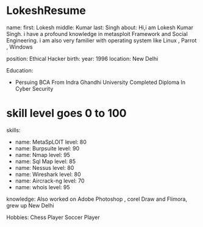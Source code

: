 # LokeshResume
name:
  first: Lokesh
  middle: Kumar
  last: Singh
about: Hi,i am Lokesh Kumar Singh. i have a profound knowledge in metasploit Framework 
        and Social Engineering.
        i am also very familier with operating system like Linux , Parrot , Windows   
     
position: Ethical Hacker
birth:
  year: 1996
  location: New Delhi

Education:
- Persuing BCA From Indra Ghandhi University
  Completed Diploma In Cyber Security
 
# skill level goes 0 to 100
skills:
- name: MetaSpLOIT
  level: 80
- name: Burpsuite
  level: 90
- name: Nmap
  level: 95
- name: Sql Map
  level: 85
- name: Nessus
  level: 80
- name: Wireshark 
  level: 80
- name: Aircrack-ng
  level: 70
- name: whois
  level: 95
  
knowledge: Also worked on Adobe Photoshop , corel Draw and Flimora, grew up New Delhi
 
Hobbies:
Chess Player
Soccer Player
